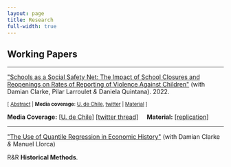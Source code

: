 ```yaml
---
layout: page
title: Research
full-width: true
---
```


## Working Papers
---
["Schools as a Social Safety Net: The Impact of School Closures and Reopenings on Rates of Reporting of Violence Against Children"](https://arxiv.org/abs/2206.14612) (with Damian Clarke, Pilar Larroulet _&_ Daniela Quintana). 2022.

<small>[ <a href="#/" onclick="visib('schoolclosure')">Abstract</a> | **Media coverage**: [U. de Chile][1], [twitter][2] | [Material][3] ] </small>

<div id="schoolclosure" style="display: none; text-align: justify; line-height: 1.2" ><small>
Ongoing school closures and gradual reopenings have been occurring since the beginning of the COVID-19 pandemic. One substantial cost of school closure is breakdown in channels of reporting of violence against children, in which schools play a considerable role. There is, however, little evidence documenting how widespread such a breakdown in reporting of violence against children has been, and scant evidence exists about potential recovery in reporting as schools re-open. We study all formal criminal reports of violence against children occurring in Chile up to December 2021, covering physical, psychological, and sexual violence. This is combined with administrative records of school re-opening, attendance, and epidemiological and public health measures. We observe sharp declines in violence reporting at the moment of school closure across all classes of violence studied. Estimated reporting declines range from -17% (rape), to -43% (sexual abuse). While reports rise with school re-opening, recovery of reporting rates is slow. Conservative projections suggest that reporting gaps remained into the final quarter of 2021, nearly two years after initial school closures. Our estimates suggest that school closure and incomplete re-opening resulted in around 2,800 `missing' reports of intra-family violence, 2,000 missing reports of sexual assault, and 230 missing reports of rape against children, equivalent to between 10-25 weeks of reporting in baseline periods. The immediate and longer term impacts of school closures account for between 40-70% of `missing' reports in the post-COVID period.
</small><br><br/></div>

[1]: https://econ.uchile.cl/es/noticia/violencia-infantil-silenciada-estudio-en-chile-advierte-falta-de-canales-de-denuncia-durante-la-pandemia
[2]: https://twitter.com/decon_uchile/status/1547244841809100800
[3]: https://github.com/Daniel-Pailanir/childrenSchools


**Media Coverage:** [[U. de Chile](https://econ.uchile.cl/es/noticia/violencia-infantil-silenciada-estudio-en-chile-advierte-falta-de-canales-de-denuncia-durante-la-pandemia)]  [[twitter thread](https://twitter.com/decon_uchile/status/1547244841809100800)] &nbsp; &nbsp; **Material:** [[replication](https://github.com/Daniel-Pailanir/childrenSchools)]




---
["The Use of Quantile Regression in Economic History"](https://papers.ssrn.com/sol3/papers.cfm?abstract_id=3908874) (with Damian Clarke _&_ Manuel Llorca)

R&R **Historical Methods**.
  

